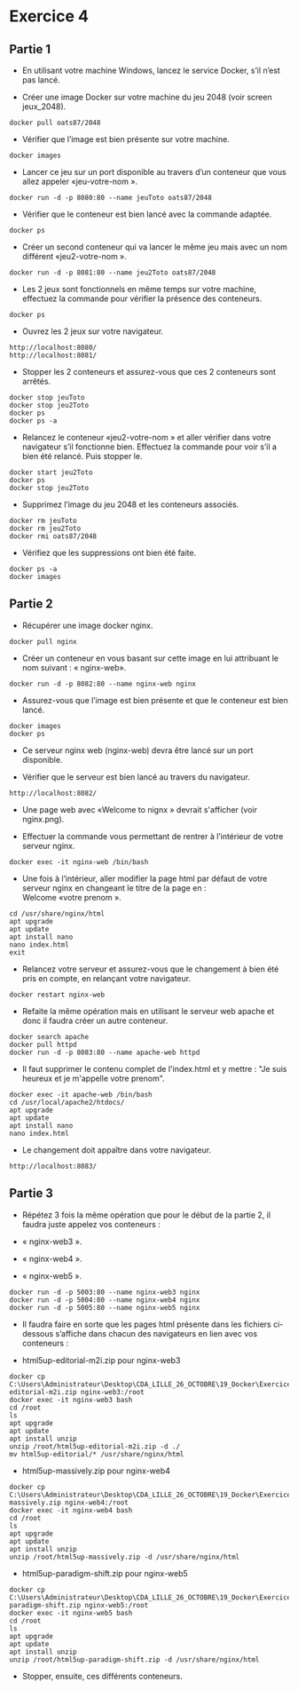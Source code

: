 # Exercice 4

## Partie 1

- En utilisant votre machine Windows, lancez le service Docker, s’il n’est pas lancé.

- Créer une image Docker sur votre machine du jeu 2048 (voir screen jeux_2048).

```
docker pull oats87/2048
```

- Vérifier que l’image est bien présente sur votre machine.

```
docker images
```

- Lancer ce jeu sur un port disponible au travers d’un conteneur que vous allez appeler «jeu-votre-nom ». 

```
docker run -d -p 8080:80 --name jeuToto oats87/2048
```

- Vérifier que le conteneur est bien lancé avec la commande adaptée.

```
docker ps
```

- Créer un second conteneur qui va lancer le même jeu mais avec un nom différent «jeu2-votre-nom ».

```
docker run -d -p 8081:80 --name jeu2Toto oats87/2048
```

- Les 2 jeux sont fonctionnels en même temps sur votre machine, effectuez la commande pour vérifier la présence des conteneurs.

```
docker ps
```

- Ouvrez les 2 jeux sur votre navigateur. 

```
http://localhost:8080/
http://localhost:8081/
```

- Stopper les 2 conteneurs et assurez-vous que ces 2 conteneurs sont arrêtés.

```
docker stop jeuToto
docker stop jeu2Toto
docker ps
docker ps -a
```

- Relancez le conteneur «jeu2-votre-nom » et aller vérifier dans votre navigateur s’il fonctionne bien. Effectuez la commande pour voir s’il a bien été relancé. Puis stopper le. 

```
docker start jeu2Toto
docker ps
docker stop jeu2Toto
```

- Supprimez l’image du jeu 2048 et les conteneurs associés.

```
docker rm jeuToto
docker rm jeu2Toto
docker rmi oats87/2048
```

- Vérifiez que les suppressions ont bien été faite.

```
docker ps -a
docker images
```


## Partie 2


- Récupérer une image docker nginx.

```
docker pull nginx
```

- Créer un conteneur en vous basant sur cette image en lui attribuant le nom suivant : « nginx-web».

```
docker run -d -p 8082:80 --name nginx-web nginx
```

- Assurez-vous que l’image est bien présente et que le conteneur est bien lancé.

```
docker images
docker ps
```

- Ce serveur nginx web (nginx-web) devra être lancé sur un port disponible.

- Vérifier que le serveur est bien lancé au travers du navigateur.

```
http://localhost:8082/
```

- Une page web avec «Welcome to nignx » devrait s'afficher (voir nginx.png). 

- Effectuer la commande vous permettant de rentrer à l’intérieur de votre serveur nginx.

```
docker exec -it nginx-web /bin/bash
```

- Une fois à l’intérieur, aller modifier la page html par défaut de votre serveur nginx en changeant le titre de la page en :  
Welcome «votre prenom ».

```
cd /usr/share/nginx/html
apt upgrade
apt update 
apt install nano
nano index.html
exit
```

- Relancez votre serveur et assurez-vous que le changement à bien été pris en compte, en relançant votre navigateur.

```
docker restart nginx-web
```

- Refaite la même opération mais en utilisant le serveur web apache et donc il faudra créer un autre conteneur.

```
docker search apache
docker pull httpd
docker run -d -p 8083:80 --name apache-web httpd
```

- Il faut supprimer le contenu complet de l'index.html et y mettre : "Je suis heureux et je m'appelle votre prenom".

```
docker exec -it apache-web /bin/bash
cd /usr/local/apache2/htdocs/
apt upgrade
apt update 
apt install nano
nano index.html
```

- Le changement doit appaître dans votre navigateur.

```
http://localhost:8083/
```

## Partie 3


- Répétez 3 fois la même opération que pour le début de la partie 2, il faudra juste appelez vos conteneurs :

- « nginx-web3 ».

- « nginx-web4 ».

- « nginx-web5 ».

```
docker run -d -p 5003:80 --name nginx-web3 nginx
docker run -d -p 5004:80 --name nginx-web4 nginx
docker run -d -p 5005:80 --name nginx-web5 nginx
```

- Il faudra faire en sorte que les pages html présente dans les fichiers ci-dessous s’affiche dans chacun des navigateurs en lien avec vos conteneurs :

- html5up-editorial-m2i.zip pour nginx-web3

```
docker cp C:\Users\Administrateur\Desktop\CDA_LILLE_26_OCTOBRE\19_Docker\Exercice\files_tp_conteneur\html5up-editorial-m2i.zip nginx-web3:/root
docker exec -it nginx-web3 bash
cd /root
ls
apt upgrade
apt update 
apt install unzip 
unzip /root/html5up-editorial-m2i.zip -d ./
mv html5up-editorial/* /usr/share/nginx/html
```

- html5up-massively.zip pour nginx-web4

```
docker cp C:\Users\Administrateur\Desktop\CDA_LILLE_26_OCTOBRE\19_Docker\Exercice\files_tp_conteneur\html5up-massively.zip nginx-web4:/root
docker exec -it nginx-web4 bash
cd /root
ls
apt upgrade
apt update 
apt install unzip 
unzip /root/html5up-massively.zip -d /usr/share/nginx/html
```

- html5up-paradigm-shift.zip pour nginx-web5


```
docker cp C:\Users\Administrateur\Desktop\CDA_LILLE_26_OCTOBRE\19_Docker\Exercice\files_tp_conteneur\html5up-paradigm-shift.zip nginx-web5:/root
docker exec -it nginx-web5 bash
cd /root
ls
apt upgrade
apt update 
apt install unzip 
unzip /root/html5up-paradigm-shift.zip -d /usr/share/nginx/html
```

- Stopper, ensuite, ces différents conteneurs.
